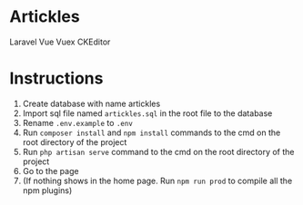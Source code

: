 # Artickles
 Laravel Vue Vuex CKEditor
 
# Instructions
 1. Create database with name artickles
 2. Import sql file named `artickles.sql` in the root file to the database
 3. Rename `.env.example` to `.env`
 4. Run `composer install` and `npm install` commands to the cmd on the root directory of the project
 5. Run `php artisan serve` command to the cmd on the root directory of the project
 6. Go to the page
 7. (If nothing shows in the home page. Run `npm run prod` to compile all the npm plugins)
